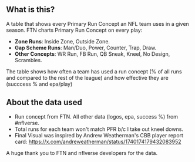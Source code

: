 ## What is this?
A table that shows every Primary Run Concept an NFL team uses in a given season. FTN charts Primary Run Concept on every play: 
- **Zone Runs**: Inside Zone, Outside Zone.
- **Gap Scheme Runs**: Man/Duo, Power, Counter, Trap, Draw.
- **Other Concepts**: WR Run, FB Run, QB Sneak, Kneel, No Design, Scrambles.

The table shows how often a team has used a run concept (% of all runs and compared to the rest of the league) and how effective they are (succcess % and epa/play)

## About the data used
- Run concept from FTN. All other data (logos, epa, success %) from #nflverse.
- Total runs for each team won't match PFR b/c I take out kneel downs.
- Final Visual was inspired by Andrew Weatherman's CBB player report card: https://x.com/andreweatherman/status/1740174179432083952

A huge thank you to FTN and nflverse developers for the data. 

